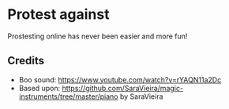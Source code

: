 # Protest against

Prostesting online has never been easier and more fun!

## Credits

- Boo sound: https://www.youtube.com/watch?v=rYAQN11a2Dc
- Based upon: https://github.com/SaraVieira/magic-instruments/tree/master/piano by SaraVieira
